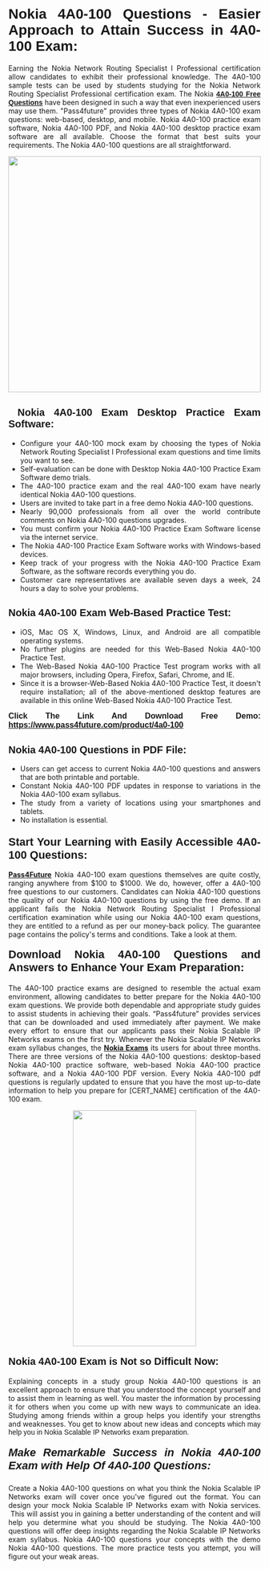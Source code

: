 <h1 style="text-align: justify;"><span style="font-family:Tahoma,Geneva,sans-serif;"><strong>Nokia 4A0-100 Questions - Easier Approach to Attain Success in 4A0-100 Exam:</strong></span></h1>

<p style="text-align: justify;">Earning the Nokia Network Routing Specialist I Professional certification allow candidates to exhibit their professional knowledge. The 4A0-100 sample tests can be used by students studying for the Nokia Network Routing Specialist Professional certification exam. The Nokia <a href="https://www.pass4future.com/questions/nokia/4a0-100" target="_blank"><span style="font-family:Tahoma,Geneva,sans-serif;"><strong>4A0-100 Free Questions</strong></span></a> have been designed in such a way that even inexperienced users may use them. &quot;Pass4future&quot; provides three types of Nokia 4A0-100 exam questions: web-based, desktop, and mobile. Nokia 4A0-100 practice exam software, Nokia 4A0-100 PDF, and Nokia 4A0-100 desktop practice exam software are all available. Choose the format that best suits your requirements. The Nokia 4A0-100 questions are all straightforward.</p>

<p style="text-align: justify;"><a href="https://www.pass4future.com/product/4a0-100" target="_blank"><img alt="" src="https://lh3.googleusercontent.com/pw/AM-JKLU5_aushiRQbaoUdVonD_1om6esFnUm_j21jdeI1V3aesz_ETcO2Y8QVj0ZamD1vJ__MzXKNoh3XzzrDTXgudBuMwEatvdphNwcixeZDIncATvFdVanIchOfqVuIJHbWkG03KYMH2pwXnb7WaAnvI3g=w1366-h490-no?authuser=0" style="width: 100%; height: 470px;" /></a></p>

<h2 style="text-align: justify;"><strong><span style="font-family:Tahoma,Geneva,sans-serif;"><span style="font-size:20px;">&nbsp;Nokia 4A0-100 Exam Desktop Practice Exam Software:</span></span></strong></h2>

<ul>
	<li style="text-align: justify;">Configure your 4A0-100 mock exam by choosing the types of Nokia Network Routing Specialist I Professional exam questions and time limits you want to see.</li>
	<li style="text-align: justify;">Self-evaluation can be done with Desktop Nokia 4A0-100 Practice Exam Software demo trials.</li>
	<li style="text-align: justify;">The 4A0-100 practice exam and the real 4A0-100 exam have nearly identical Nokia 4A0-100 questions.</li>
	<li style="text-align: justify;">Users are invited to take part in a free demo Nokia 4A0-100 questions.</li>
	<li style="text-align: justify;">Nearly 90,000 professionals from all over the world contribute comments on Nokia 4A0-100 questions upgrades.</li>
	<li style="text-align: justify;">You must confirm your Nokia 4A0-100 Practice Exam Software license via the internet service.</li>
	<li style="text-align: justify;">The Nokia 4A0-100 Practice Exam Software works with Windows-based devices.</li>
	<li style="text-align: justify;">Keep track of your progress with the Nokia 4A0-100 Practice Exam Software, as the software records everything you do.</li>
	<li style="text-align: justify;">Customer care representatives are available seven days a week, 24 hours a day to solve your problems.</li>
</ul>

<h2 style="text-align: justify;"><span style="font-family:Tahoma,Geneva,sans-serif;"><strong><span style="font-size:20px;">Nokia 4A0-100 Exam Web-Based Practice Test:</span></strong></span></h2>

<ul>
	<li style="text-align: justify;">iOS, Mac OS X, Windows, Linux, and Android are all compatible operating systems.</li>
	<li style="text-align: justify;">No further plugins are needed for this Web-Based Nokia 4A0-100 Practice Test.</li>
	<li style="text-align: justify;">The Web-Based Nokia 4A0-100 Practice Test program works with all major browsers, including Opera, Firefox, Safari, Chrome, and IE.</li>
	<li style="text-align: justify;">Since it is a browser-Web-Based Nokia 4A0-100 Practice Test, it doesn&#39;t require installation; all of the above-mentioned desktop features are available in this online Web-Based Nokia 4A0-100 Practice Test.</li>
</ul>

<p style="text-align: justify;"><span style="font-family:Tahoma,Geneva,sans-serif;"><span style="font-size:16px;"><strong>Click The Link And Download Free Demo:</strong></span></span> <a href="https://www.pass4future.com/product/4a0-100" target="_blank"><span style="font-family:Tahoma,Geneva,sans-serif;"><span style="font-size:16px;"><strong>https://www.pass4future.com/product/4a0-100</strong></span></span></a></p>

<h2 style="text-align: justify;"><strong><span style="font-family:Tahoma,Geneva,sans-serif;"><span style="font-size:20px;">Nokia 4A0-100 Questions in PDF File:</span></span></strong></h2>

<ul>
	<li style="text-align: justify;">Users can get access to current Nokia 4A0-100 questions and answers that are both printable and portable.</li>
	<li style="text-align: justify;">Constant Nokia 4A0-100 PDF updates in response to variations in the Nokia 4A0-100 exam syllabus.</li>
	<li style="text-align: justify;">The study from a variety of locations using your smartphones and tablets.</li>
	<li style="text-align: justify;">No installation is essential.</li>
</ul>

<h3 style="text-align: justify;"><span style="font-family:Tahoma,Geneva,sans-serif;"><strong><span style="font-size:22px;">Start Your Learning with Easily Accessible 4A0-100 Questions:</span></strong></span></h3>

<p style="text-align: justify;"><strong><a href="https://www.pass4future.com/" target="_blank">Pass4Future</a></strong> Nokia 4A0-100 exam questions themselves are quite costly, ranging anywhere from $100 to $1000. We do, however, offer a 4A0-100 free questions to our customers. Candidates can Nokia 4A0-100 questions the quality of our Nokia 4A0-100 questions by using the free demo. If an applicant fails the Nokia Network Routing Specialist I Professional certification examination while using our Nokia 4A0-100 exam questions, they are entitled to a refund as per our money-back policy. The guarantee page contains the policy&#39;s terms and conditions. Take a look at them.</p>

<h4 style="text-align: justify;"><strong><span style="font-family:Tahoma,Geneva,sans-serif;"><span style="font-size:22px;">Download Nokia 4A0-100 Questions and Answers to Enhance Your Exam Preparation:</span></span></strong></h4>

<p style="text-align: justify;">The 4A0-100 practice exams are designed to resemble the actual exam environment, allowing candidates to better prepare for the Nokia 4A0-100 exam questions. We provide both dependable and appropriate study guides to assist students in achieving their goals. &ldquo;Pass4future&rdquo; provides services that can be downloaded and used immediately after payment. We make every effort to ensure that our applicants pass their Nokia Scalable IP Networks exams on the first try. Whenever the Nokia Scalable IP Networks exam syllabus changes, the <strong><a href="https://www.pass4future.com/nokia" target="_blank">Nokia Exams</a></strong> its users for about three months. There are three versions of the Nokia 4A0-100 questions: desktop-based Nokia 4A0-100 practice software, web-based Nokia 4A0-100 practice software, and a Nokia 4A0-100 PDF version. Every Nokia 4A0-100 pdf questions is regularly updated to ensure that you have the most up-to-date information to help you prepare for [CERT_NAME] certification of the 4A0-100 exam.</p>

<p style="text-align: center;"><a href="https://www.pass4future.com/product/4a0-100" target="_blank"><img alt="" src="https://lh3.googleusercontent.com/pw/AM-JKLV3yUm3jiqqIo1xIsj1VJ_UeysYexQY-pRYO0rIFl3vg11QZioN-gzffpw2AfKqFynWuvoXOreWrWS0swpr4xmOSWfwII2jvatteuqrfxiWGFBSHPiZUCoi33jqeymK5dmu-0enyX6tayRCAMHw05jv=s617-no?authuser=0" style="width: 70%; height: 470px;" /></a></p>

<h4 style="text-align: justify;"><strong><span style="font-family:Tahoma,Geneva,sans-serif;"><span style="font-size:20px;">Nokia 4A0-100 Exam is Not so Difficult Now:</span></span></strong></h4>

<p style="text-align: justify;">Explaining concepts in a study group Nokia 4A0-100 questions is an excellent approach to ensure that you understood the concept yourself and to assist them in learning as well. You master the information by processing it for others when you come up with new ways to communicate an idea. Studying among friends within a group helps you identify your strengths and weaknesses. You get to know about new ideas and concepts <span style="font-family:Tahoma,Geneva,sans-serif;">which may help you in Nokia Scalable IP Networks exam preparation.</span></p>

<h5 style="text-align: justify;"><span style="font-family:Tahoma,Geneva,sans-serif;"><span style="font-size:22px;"><strong>Make Remarkable Success in Nokia 4A0-100 Exam with Help Of 4A0-100 Questions:</strong></span></span></h5>

<p style="text-align: justify;">Create a Nokia 4A0-100 questions on what you think the Nokia Scalable IP Networks exam will cover once you&#39;ve figured out the format. You can design your mock Nokia Scalable IP Networks exam with Nokia services. &nbsp;This will assist you in gaining a better understanding of the content and will help you determine what you should be studying. The Nokia 4A0-100 questions will offer deep insights regarding the Nokia Scalable IP Networks exam syllabus. Nokia 4A0-100 questions your concepts with the demo Nokia 4A0-100 questions. The more practice tests you attempt, you will figure out your weak areas.</p>
